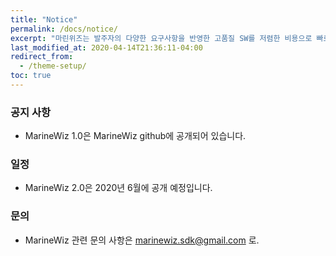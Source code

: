 ```yaml
---
title: "Notice"
permalink: /docs/notice/
excerpt: "마린위즈는 발주자의 다양한 요구사항을 반영한 고품질 SW를 저렴한 비용으로 빠르게 개발 가능한 조선해양특화 SW통합개발도구이다."
last_modified_at: 2020-04-14T21:36:11-04:00
redirect_from:
  - /theme-setup/
toc: true
---
```


### 공지 사항
  - MarineWiz 1.0은 MarineWiz github에 공개되어 있습니다.
### 일정
  - MarineWiz 2.0은 2020년 6월에 공개 예정입니다.
### 문의
  - MarineWiz 관련 문의 사항은 marinewiz.sdk@gmail.com 로.
